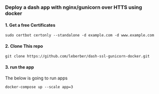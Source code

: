 ### **Deploy a dash app with nginx/gunicorn over HTTS using docker**
####  1. Get a free Certificates
``` 
sudo certbot certonly --standalone -d example.com -d www.example.com
```
####  2. Clone This repo
```
git clone https://github.com/leberber/dash-ssl-gunicorn-docker.git
```
####  3. run the app
The below is going to run apps
```
docker-compose up --scale app=3 
```


